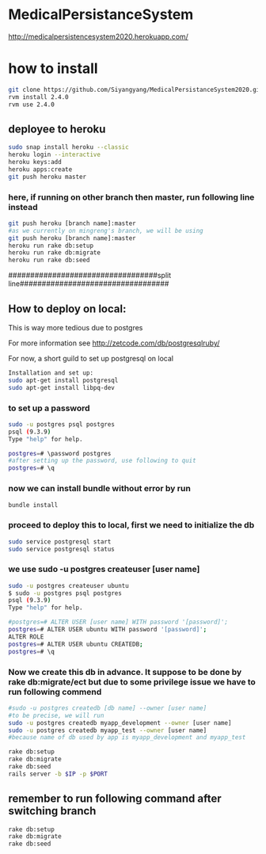 # MedicalPersistanceSystem
http://medicalpersistencesystem2020.herokuapp.com/

# how to install
```sh
git clone https://github.com/Siyangyang/MedicalPersistanceSystem2020.git
rvm install 2.4.0
rvm use 2.4.0
```

## deployee to heroku
```sh
sudo snap install heroku --classic
heroku login --interactive
heroku keys:add
heroku apps:create
git push heroku master
```
### here, if running on other branch then master, run following line instead
```sh
git push heroku [branch name]:master
#as we currently on mingreng's branch, we will be using
git push heroku [branch name]:master
heroku run rake db:setup
heroku run rake db:migrate
heroku run rake db:seed
```

##################################split line##################################

## How to deploy on local:
This is way more tedious due to postgres

For more information see
http://zetcode.com/db/postgresqlruby/

For now, a short guild to set up postgresql on local
```sh
Installation and set up:
sudo apt-get install postgresql
sudo apt-get install libpq-dev
```
### to set up a password
```sh
sudo -u postgres psql postgres
psql (9.3.9)
Type "help" for help.

postgres=# \password postgres
#after setting up the password, use following to quit
postgres=# \q
```
### now we can install bundle without error by run
```sh
bundle install
```
### proceed to deploy this to local, first we need to initialize the db
```sh
sudo service postgresql start
sudo service postgresql status
```
### we use sudo -u postgres createuser [user name]
```sh
sudo -u postgres createuser ubuntu
$ sudo -u postgres psql postgres
psql (9.3.9)
Type "help" for help.

#postgres=# ALTER USER [user name] WITH password '[password]';
postgres=# ALTER USER ubuntu WITH password '[password]';
ALTER ROLE
postgres=# ALTER USER ubuntu CREATEDB;
postgres=# \q
```
### Now  we create this db in advance. It suppose to be done by rake db:migrate/ect but due to some privilege issue we have to run following commend
```sh
#sudo -u postgres createdb [db name] --owner [user name]
#to be precise, we will run
sudo -u postgres createdb myapp_development --owner [user name]
sudo -u postgres createdb myapp_test --owner [user name]
#because name of db used by app is myapp_development and myapp_test 

rake db:setup
rake db:migrate
rake db:seed
rails server -b $IP -p $PORT
```

## remember to run following command after switching branch
```sh
rake db:setup
rake db:migrate
rake db:seed
```
